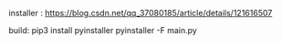 installer :
https://blog.csdn.net/qq_37080185/article/details/121616507

build:
pip3 install pyinstaller
pyinstaller -F main.py